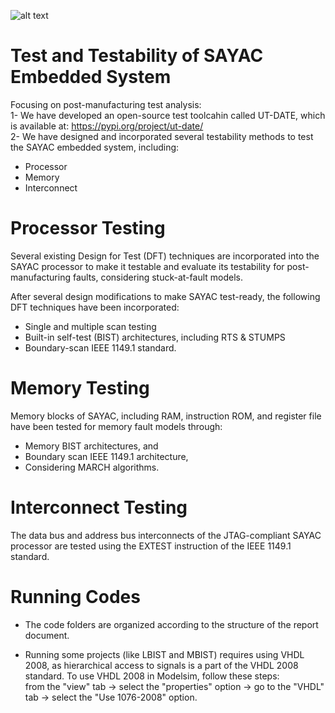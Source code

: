 ![alt text](image.png)
# Test and Testability of SAYAC Embedded System

Focusing on post-manufacturing test analysis:\
1- We have developed an open-source test toolcahin called UT-DATE, which is available at: https://pypi.org/project/ut-date/ \
2- We have designed and incorporated several testability methods to test the SAYAC embedded system, including:
* Processor 
* Memory
* Interconnect

# Processor Testing
Several existing Design for Test (DFT) techniques are incorporated into the SAYAC processor to make it testable and evaluate its testability for post-manufacturing faults, considering stuck-at-fault models.

After several design modifications to make SAYAC test-ready, the following DFT techniques have been incorporated:
* Single and multiple scan testing
* Built-in self-test (BIST) architectures, including RTS & STUMPS
* Boundary-scan IEEE 1149.1 standard. 

# Memory Testing
Memory blocks of SAYAC, including RAM, instruction ROM, and register file have been tested for memory fault models through:
* Memory BIST architectures, and 
* Boundary scan IEEE 1149.1 architecture,
* Considering MARCH algorithms.
 
# Interconnect Testing
The data bus and address bus interconnects of the JTAG-compliant SAYAC processor are tested using the EXTEST instruction of the IEEE 1149.1 standard.


# Running Codes
* The code folders are organized according to the structure of the report document.
 
* Running some projects (like LBIST and MBIST) requires using VHDL 2008, as hierarchical access to signals is a part of the VHDL 2008 standard. To use VHDL 2008 in Modelsim, follow these steps: \
from the "view" tab -> 
select the "properties" option -> 
go to the "VHDL" tab -> 
select the "Use 1076-2008" option.
